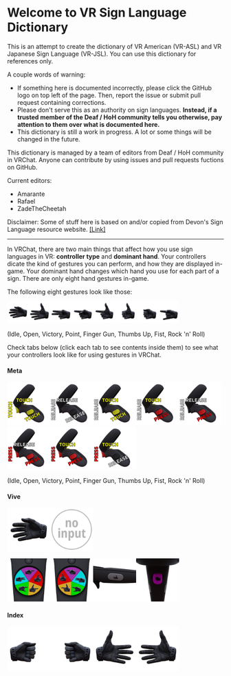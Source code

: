 # Welcome to VR Sign Language Dictionary

This is an attempt to create the dictionary of VR American (VR-ASL) and VR Japanese Sign Language (VR-JSL). You can use this dictionary for references only.

A couple words of warning:

* If something here is documented incorrectly, please click the GitHub logo on top left of the page. Then, report the issue or submit pull request containing corrections.
* Please don't serve this as an authority on sign languages. **Instead, if a trusted member of the Deaf / HoH community tells you otherwise, pay attention to them over what is documented here.**
* This dictionary is still a work in progress. A lot or some things will be changed in the future.

This dictionary is managed by a team of editors from Deaf / HoH community in VRChat. Anyone can contribute by using issues and pull requests fuctions on GitHub.

Current editors:

* Amarante
* Rafael
* ZadeTheCheetah

Disclaimer: Some of stuff here is based on and/or copied from Devon's Sign Language resource website. [[Link]](https://vrsl.withdevon.xyz)

---

In VRChat, there are two main things that affect how you use sign languages in VR: **controller type** and **dominant hand**. Your controllers dicate the kind of gestures you can perform, and how they are displayed in-game. Your dominant hand changes which hand you use for each part of a sign. There are only eight hand gestures in-game.

The following eight gestures look like those:

<img src="../assets/images/idle_right.png" height="50" /><img src="../assets/images/openhand_right.png" height="50" /><img src="../assets/images/victory_right.png" height="50" /><img src="../assets/images/point_right.png" height="50" /><img src="../assets/images/fingergun_right.png" height="50" /><img src="../assets/images/thumbsup_right.png" height="50" /><img src="../assets/images/fist_right.png" height="50" /><img src="../assets/images/rocknroll_right.png" height="50" />

(Idle, Open, Victory, Point, Finger Gun, Thumbs Up, Fist, Rock 'n' Roll)

Check tabs below (click each tab to see contents inside them) to see what your controllers look like for using gestures in VRChat.

<!-- tabs:start -->

#### **Meta**

<img src="../assets/images/idle-meta-right.png" height="100" /><img src="../assets/images/openhand-meta-right.png" height="100" /><img src="../assets/images/victory-meta-right.png" height="100" /><img src="../assets/images/point-meta-right.png" height="100" /><img src="../assets/images/fingergun-meta-right.png" height="100" /><img src="../assets/images/thumbsup-meta-right.png" height="100" /><img src="../assets/images/fist-meta-right.png" height="100" /><img src="../assets/images/rocknroll-meta-right.png" height="100" />

(Idle, Open, Victory, Point, Finger Gun, Thumbs Up, Fist, Rock 'n' Roll)

#### **Vive**

<img src="../assets/images/idle_right.png" height="100" /><img src="../assets/images/vive-noinput.png" height="100" />

<img src="../assets/images/vive-gesture-left.png" height="100" /><img src="../assets/images/vive-gesture-right.png" height="100" /><img src="../assets/images/vive-gripgesture-right.png" height="100" /><img src="../assets/images/vive-triggergesture-right.png" height="100" />

#### **Index**

<img src="../assets/images/fist_left.png" height="100" /><img src="../assets/images/fist_right.png" height="100" /><img src="../assets/images/openhand_left.png" height="100" /><img src="../assets/images/openhand_right.png" height="100" />

<!-- tabs:end -->